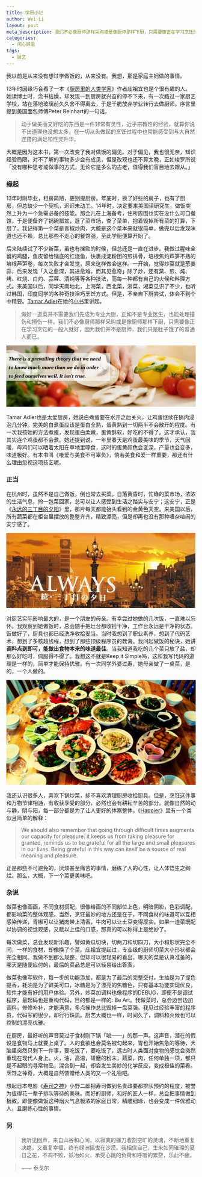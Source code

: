 ```yaml
---
title: 学厨小记
author: Wei Li
layout: post
meta_description: 我们不必像厨师那样采购或是像厨师那样下厨，只需要像正在学习烹饪的一般人就好，因为我们并不是厨师，我们只是肚子饿了的普通人而已。
categories:
  - 闲心碎语
tags:
  - 厨艺
---
```

我以前是从来没有想过学做饭的，从来没有。我想，那是家庭主妇做的事情。

13年时因缘巧合看了一本《[厨房里的人类学家](http://book.douban.com/subject/4246151/)》作者庄祖宜也是个很有趣的人。她读博士时，念书枯燥，却发现一到厨房就兴奋的停不下来，有一次路过一家厨艺学校，站在落地玻璃前久久舍不得离去，于是干脆放弃学业转行去做厨师。序言里提到美国面包师傅Peter Reinhart的一句话，

> 动手做美丽又好吃的东西是一件非常有灵性，近乎宗教性的经验，就算你说不出道理也没想太多，在一切从头做起的烹饪过程中也常能感受到与大自然连接的满足和性灵升华。

大概是因为这本书，第一次改变了我对做饭的偏见。对于偏见，我也很无奈，知识经验局限，对不了解的事物多少会有成见，但是改观也还不算太晚，正如梭罗所说「没有哪种思考或做事的方式，无论它是多么的古老，值得我们盲目地去跟从。」

### 缘起
13年时刚毕业，租房简陋，更别提厨房。年底时，换了好些的房子，也有了厨房，但总缺少一个契机，迟迟未动工。14年时，决定要来美国读研究生，做饭突然上升为一个急需必备的技能。那会儿在上海备考，住所周围也实在没什么可口餐馆，于是便备齐了锅碗瓢盆，逛了菜市场，查了菜单，抱着毁掉所有菜的打算，下厨了。我记得第一个菜是青椒炒肉，大概是这个菜本来就很简单，做完以后发现味道也还不赖，总比那些不走心的餐馆强，至此学厨便算开始了。

后来陆续试了不少新菜，虽也有挫败的时候，但总还是一直在进步。我做过腥味全留的鸡腿，鱼皮留给锅底的红烧鱼，快裹成淀粉团的煎排骨，培根焦灼芦笋不熟的培根芦笋卷，每次失败才会发觉，原来这样做会这样。一开始，觉得炒菜就是葱姜蒜，后来发现「入之愈深，其进愈难，而其见愈奇」除了炒，还有蒸、煎、炖、烤、红烧、白灼、蒜蓉、清炖等等各种技法，而每一种都有自己的火候和料理方式。来美国以后，同学天南地北，上海菜，西北菜，浙菜，湘菜见识了不少，也听过韩国，印度同学的各种奇技淫巧烹饪方式。但是，不亲自下厨尝试，体会不到个中精要。[Tamar Adler](http://www.tamareadler.com/)在她的[小书](http://read.douban.com/ebook/10533452)里讲起，

>做好一道菜并不需要我们先成为专业大厨，正如不是专业医生，也能处理撞伤和擦伤一样。我们不必像厨师那样采购或是像厨师那样下厨，只需要像正在学习烹饪的一般人就好，因为我们并不是厨师，我们只是肚子饿了的普通人而已。

![CookingTheory][cookingtheory]

Tamar Adler也是太爱厨房，她说白煮蛋要在水开之后关火，让鸡蛋继续在锅内浸泡几分钟。完美的白煮蛋应该是蛋白全熟，蛋黄熟到一切两半不会散开的程度。有一次我按她的方法煮蛋，发现蛋白柔嫩，蛋黄酥软，好吃的不得了。这才承认，我其实连个鸡蛋都不会煮。她还提到说，一年里春天是鸡蛋最美味的季节，天气回暖，母鸡们可以晒着太阳在草地里啄食，这时的蛋黄颜色会变深，产量也会变多，味道极好。有本书叫《唯爱与美食不可辜负》，倘若美食和爱一样重要，那还有什么理由忽视这项技艺呢。

### 正当
在杭州时，虽然不是自己做饭，倒也常去买菜。日落黄昏时，忙碌的菜市场，浓浓的生活气息，拎一包菜回家，总可以让人感受到生活之踏实与安宁；这安宁，正是《[永远的三丁目的夕阳](http://movie.douban.com/subject/1463224/)》里，那片每天都能抬头看到的金黄色天空。来美国以后，所有蔬菜都在柜台里摆放的整整齐齐，精致漂亮，但是却再也没有那种嘈杂喧闹的安宁感了。

![Always][always]

对厨艺实际影响最大的，是一个朋友的母亲。有幸尝过她做的几次饭，一直难以忘怀。我观察到她做饭时，总会随手把灶台都收拾干净，工作台永远是干净的状态。饭做好了，厨具也都已经洗净收拾妥当。当时我想到了职业素养，想到了代码艺术，想到了多核超线程，想到了那些顶级程序员的教诲。我问起做饭的秘诀，她讲**调料点到即可，能做出食物本来的味道最佳**。当我知道我吃的几个菜只放了盐，却那么好吃时，佩服得不得了。我想这不就是Keep it Simple吗，这和我写代码的道理是一样的，简单才能保持优雅。有一次同学外婆过寿，她母亲做了一桌菜，是的，一个人做的。

![Home Dishes][homedishes]

我还认识很多人，喜欢下锅炒菜，却不喜欢清理厨房收拾厨具。但是，烹饪这件事和万物节律相通，有收获享受的部分，必然也会有耕耘辛苦的部分。就像自然的动与静，阴与阳，每一部分都是为了让人更好的体察整体。《[Happier](http://book.douban.com/subject/2262392/)》里有一个类似且简单的解释：

>We should also remember that going through difficult times augments our capacity for pleasure: it keeps us from taking pleasure for granted, reminds us to be grateful for all the large and small pleasures in our lives. Being grateful in this way can itself be a source of real meaning and pleasure.

正是那些不可避免的，厌烦甚至痛苦的事情，磨练了人的心性，让人体悟生之绚烂。那么，大概，下一个菜更美味吧。

### 杂说
做菜也像画画，不同食材搭配，很像给画的不同部位上色，明暗阴影，色彩调配，都影响菜的整体观感。当然，烹饪最妙的地方还是在于，不同食材的味道可以互相感染传递，青椒可以让猪肉带上清香，牛肉可以让土豆变得厚实。如果一道菜既配以协调的视觉观感，又赋以上佳的口感，那真的可以称得上是绝妙了。

每次做菜，总会发现新乐趣，譬如黄瓜切块，切两刀和切四刀，大小和形状完全不同，一样的食材，却像换了个菜。庄祖宜提起过，专业级的厨师切菜大小形状都会完全相同。我做不到那么规整，但却可以很轻易的看出，哪天的菜是认真准备的，哪天是随便应付的，最后的菜品总是可以轻易给出答案。

做菜也像写软件，每一步的功能添加，都是为了最后的完整交付。生抽是为了提色提香，耗油是为了鲜美可口，冰糖是为了漂亮的焦糖色，只有基本功能实现优良，软件才能有好的用户体验。另外，炒菜加调料也像程序的DEBUG，即便不是调试程序，最起码也是重构代码，目的都是一样的: Be Art。我做菜时，总会边尝边加调料，修修补补，才能满意，多点操作总比毁掉一盘菜强。我见过经验丰富的程序员，代码写的很少，却行行珠玑。厨艺大概也一样，时间久了，调料和火候也可以控制的漂亮优雅。

在厨房，最好听的声音莫过于食材刚下锅「呲——」的那一声。这声音，潜在的假设是食物马上就要上桌了。人的食欲也会莫名被勾起来，胃也开始焦急的等待，大脑里突然只剩下一件事，要吃饭了，要吃饭了，远古时人类面对食物的感觉会突然重现在现代人身上。火，油，高温，研磨的粉末，蔬菜，肉，任何单独一项，都只是不起眼的寻常物品，混合到一起，却会发生美妙的化学反应，变成极佳的菜肴。烹饪之神奇，大概是自然馈赠给人类的又一个礼物吧。

想起日本电影《[寿司之神](http://movie.douban.com/subject/6146955/)》小野二郎把寿司做到名贵政要都排队预约的程度，被誉为值得花一辈子排队等待的美味。而好的厨师，和好的匠人一样，总会把事情做到极致。即便像做饭这种烟火气息极浓的家庭日常，精雕细琢，也会变成一件优雅动人，且磨练心性的事情。

### 另
>我听见回声，来自山谷和心间，以寂寞的镰刀收割空旷的灵魂，不断地重复决绝，又重复幸福，终有绿洲摇曳在沙漠。我相信自己，生来如同璀璨的夏日之花，不凋不败，妖冶如火，承受心跳的负荷和呼吸的累赘，乐此不疲。

>—— 泰戈尔

[cookingtheory]:/uploads/2015/10/cookingtheory.jpg
[always]: /uploads/2015/10/always.jpg
[homedishes]: /uploads/2015/10/homedishes.jpg

